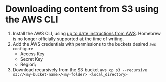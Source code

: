 # Downloading content from S3 using the AWS CLI

1. Install the AWS CLI, using [up to date instructions from AWS](https://docs.aws.amazon.com/serverless-application-model/latest/developerguide/install-sam-cli.html). Homebrew is no longer officially supported at the time of writing.
2. Add the AWS credentials with permissions to the buckets desired `aws configure`
    - Access Key
    - Secret Key
    - Region\
3. Download recursively from the S3 bucket `aws cp s3 --recursive s3://<my-bucket-name>/<my-folder> <local_directory>`

